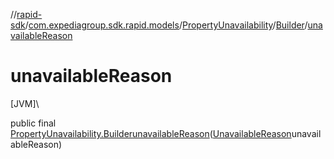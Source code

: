 //[rapid-sdk](../../../../index.md)/[com.expediagroup.sdk.rapid.models](../../index.md)/[PropertyUnavailability](../index.md)/[Builder](index.md)/[unavailableReason](unavailable-reason.md)

# unavailableReason

[JVM]\

public final [PropertyUnavailability.Builder](index.md)[unavailableReason](unavailable-reason.md)([UnavailableReason](../../-unavailable-reason/index.md)unavailableReason)
